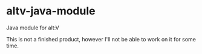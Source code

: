 # altv-java-module
Java module for alt:V


This is not a finished product, however I'll not be able to work on it for some time.
